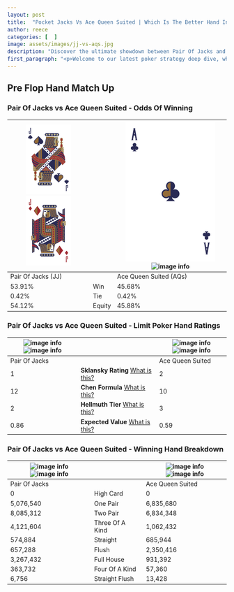 ```yaml
---
layout: post
title:  "Pocket Jacks Vs Ace Queen Suited | Which Is The Better Hand In Poker? A Complete Guide"
author: reece
categories: [  ]
image: assets/images/jj-vs-aqs.jpg
description: "Discover the ultimate showdown between Pair Of Jacks and Ace Queen Suited in poker! Uncover the odds, strategies, and scenarios where one hand triumphs over the other. Get ready to up your poker game with this thrilling analysis."
first_paragraph: "<p>Welcome to our latest poker strategy deep dive, where we're pitting two distinct hands against each other in a high-stakes showdown: Pair Of Jacks vs Ace Queen Suited.</p><p>In the dynamic world of poker, every decision counts, and knowing which hand holds the upper hand is key to your success at the table.</p><p>In this article, we'll dissect these two hands, explore the scenarios where one dominates the other, and equip you with the knowledge to make strategic choices that can tip the odds in your favor.</p><p>Get ready to unravel the intriguing dynamics of these poker hands and elevate your game to new heights.</p>"
---
```




[comment]: # (sp0)

## Pre Flop Hand Match Up

<div class="table hand-ratings" markdown="1"> 



### Pair Of Jacks vs Ace Queen Suited - Odds Of Winning


    
| ![image info](assets/images/hand1/j.png) ![image info](assets/images/hand1/jo.png) |  | ![image info](assets/images/hand2/a.png) ![image info](assets/images/hand2/qs.png) |
| -------- | -------- | -------- |
| Pair Of Jacks (JJ) |  | Ace Queen Suited (AQs) |
| 53.91% | Win | 45.68% |
| 0.42% | Tie | 0.42% |
| 54.12% | Equity | 45.88% |




[comment]: # (sp1)



### Pair Of Jacks vs Ace Queen Suited - Limit Poker Hand Ratings


    
| ![image info](https://www.riverpairs.com/assets/images/hand1/j.png) ![image info](https://www.riverpairs.com/assets/images/hand1/jo.png) |  | ![image info](https://www.riverpairs.com/assets/images/hand2/a.png) ![image info](https://www.riverpairs.com/assets/images/hand2/qs.png) |
| -------- | -------- | -------- |
| Pair Of Jacks |  | Ace Queen Suited |
| 1 | **Sklansky Rating** [What is this?](/sklansky-rating-explained) | 2 |
| 12 | **Chen Formula** [What is this?](/chen-formula-explained) | 10 |
| 2 | **Hellmuth Tier** [What is this?](/Hellmuth-tier-explained) | 3 |
| 0.86 | **Expected Value** [What is this?](/expected-value-explained) | 0.59 |




[comment]: # (sp2)



### Pair Of Jacks vs Ace Queen Suited - Winning Hand Breakdown


    
| ![image info](https://www.riverpairs.com/assets/images/hand1/j.png) ![image info](https://www.riverpairs.com/assets/images/hand1/jo.png) |  | ![image info](https://www.riverpairs.com/assets/images/hand2/a.png) ![image info](https://www.riverpairs.com/assets/images/hand2/qs.png) |
| -------- | -------- | -------- |
| Pair Of Jacks |  | Ace Queen Suited |
| 0 | High Card | 0 |
| 5,076,540 | One Pair | 6,835,680 |
| 8,085,312 | Two Pair | 6,834,348 |
| 4,121,604 | Three Of A Kind | 1,062,432 |
| 574,884 | Straight | 685,944 |
| 657,288 | Flush | 2,350,416 |
| 3,267,432 | Full House | 931,392 |
| 363,732 | Four Of A Kind | 57,360 |
| 6,756 | Straight Flush | 13,428 |




[comment]: # (sp3)



</div>

[comment]: # (sp4)



[comment]: # (sp5)

